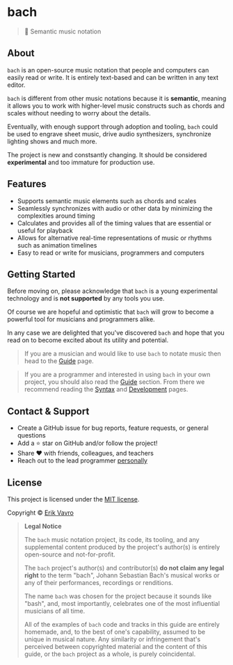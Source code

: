 # bach

> :musical_score: Semantic music notation

## About

`bach` is an open-source music notation that people and computers can easily read or write. It is entirely text-based and can be written in any text editor.

`bach` is different from other music notations because it is **semantic**, meaning it allows you to work with higher-level music constructs such as chords and scales without needing to worry about the details.

Eventually, with enough support through adoption and tooling, `bach` could be used to engrave sheet music, drive audio synthesizers, synchronize lighting shows and much more.

The project is new and constsantly changing. It should be considered **experimental** and too immature for production use.

## Features

- Supports semantic music elements such as chords and scales
- Seamlessly synchronizes with audio or other data by minimizing the complexities around timing
- Calculates and provides all of the timing values that are essential or useful for playback
- Allows for alternative real-time representations of music or rhythms such as animation timelines
- Easy to read or write for musicians, programmers and computers

## Getting Started

Before moving on, please acknowledge that `bach` is a young experimental technology and is **not supported** by any tools you use.

Of course we are hopeful and optimistic that `bach` will grow to become a powerful tool for musicians and programmers alike.

In any case we are delighted that you've discovered `bach` and hope that you read on to become excited about its utility and potential.

> If you are a musician and would like to use `bach` to notate music then head to the [Guide](/guide) page.

> If you are a programmer and interested in using `bach` in your own project, you should also read the [Guide](/guide) section. From there we recommend reading the [Syntax](/syntax) and [Development](/development) pages.

## Contact & Support

- Create a GitHub issue for bug reports, feature requests, or general questions
- Add a :star: star on GitHub and/or follow the project!
- Share :heart: with friends, colleagues, and teachers
- Reach out to the lead programmer [personally](https://madhax.ninja/#/contact)

## License

This project is licensed under the [MIT license](https://github.com/slurmulon/bach/blob/master/LICENSE).

Copyright &copy; [Erik Vavro](https://madhax.ninja)

> **Legal Notice**
> 
> The `bach` music notation project, its code, its tooling, and any supplemental content produced by the project's author(s) is entirely open-source and not-for-profit.
> 
> The `bach` project's author(s) and contributor(s) **do not claim any legal right** to the term "bach", Johann Sebastian Bach's musical works or any of their performances, recordings or renditions.
> 
> The name `bach` was chosen for the project because it sounds like "bash", and, most importantly, celebrates one of the most influential musicians of all time.
>
> All of the examples of `bach` code and tracks in this guide are entirely homemade, and, to the best of one's capability, assumed to be unique in musical nature. Any similarity or infringement that's perceived between copyrighted material and the content of this guide, or the `bach` project as a whole, is purely coincidental.

